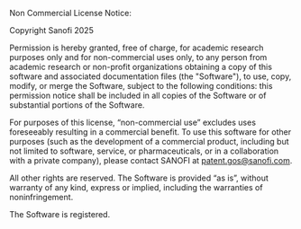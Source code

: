 Non Commercial License Notice: 

Copyright Sanofi 2025

Permission is hereby granted, free of charge, for academic research purposes only and for non-commercial uses only, to any person from academic research or non-profit organizations obtaining a copy of this software and associated documentation files (the "Software"), to use, copy, modify, or merge the Software, subject to the following conditions: this permission notice shall be included in all copies of the Software or of substantial portions of the Software. 

For purposes of this license, “non-commercial use” excludes uses foreseeably resulting in a commercial benefit. To use this software for other purposes (such as the development of a commercial product, including but not limited to software, service, or pharmaceuticals, or in a collaboration with a private company), please contact SANOFI at patent.gos@sanofi.com. 

All other rights are reserved. The Software is provided “as is”, without warranty of any kind, express or implied, including the warranties of noninfringement. 

The Software is registered.